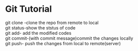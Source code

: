 # Git Tutorial
git clone -clone the repo from remote to local
<br>
git status-show the ststus of code
<br>
git add- add the modified codes
<br>
git commit-(with commit message)commit the changes locally
<br>
git push- push the changes from local to remote(server)